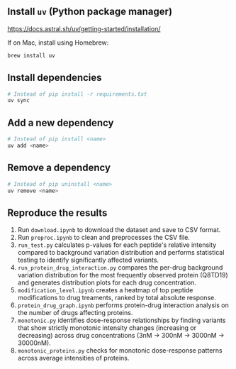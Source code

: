 ## Install `uv` (Python package manager)
https://docs.astral.sh/uv/getting-started/installation/

If on Mac, install using Homebrew:
```sh
brew install uv
```

## Install dependencies
```sh
# Instead of pip install -r requirements.txt
uv sync
```

## Add a new dependency
```sh
# Instead of pip install <name>
uv add <name>
```

## Remove a dependency
```sh
# Instead of pip uninstall <name>
uv remove <name>
```

## Reproduce the results
1. Run `download.ipynb` to download the dataset and save to CSV format.
2. Run `preproc.ipynb` to clean and preprocesses the CSV file.
3. `run_test.py` calculates p-values for each peptide's relative intensity compared to background variation distribution and performs statistical testing to identify significantly affected variants.
4. `run_protein_drug_interaction.py` compares the per-drug background variation distribution for the most frequently observed protein (Q8TD19) and generates distribution plots for each drug concentration.
5. `modification_level.ipynb` creates a heatmap of top peptide modifications to drug treaments, ranked by total absolute response.
6. `protein_drug_graph.ipynb` performs protein-drug interaction analysis on the number of drugs affecting proteins.
7. `monotonic.py` identifies dose-response relationships by finding variants that show strictly monotonic intensity changes (increasing or decreasing) across drug concentrations (3nM → 300nM → 3000nM → 30000nM).
8. `monotonic_proteins.py` checks for monotonic dose-response patterns across average intensities of proteins.
